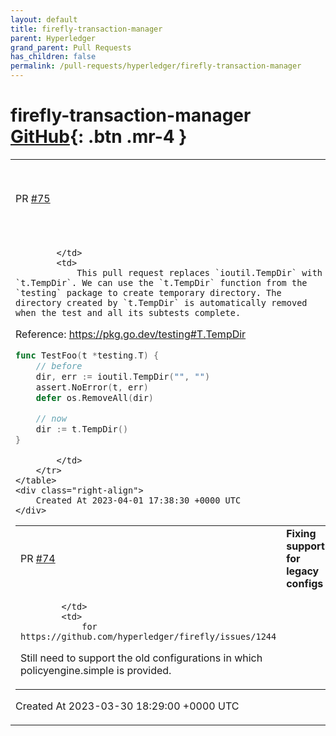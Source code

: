 ```yaml
---
layout: default
title: firefly-transaction-manager
parent: Hyperledger
grand_parent: Pull Requests
has_children: false
permalink: /pull-requests/hyperledger/firefly-transaction-manager
---
```


# firefly-transaction-manager <span class="fs-3 right-align">[GitHub](https://github.com/hyperledger/firefly-transaction-manager){: .btn .mr-4 }</span>


<div>
    <table>
        <tr>
            <td>
                PR <a href="https://github.com/hyperledger/firefly-transaction-manager/pull/75" class=".btn">#75</a>
            </td>
            <td>
                <b>
                    test: use `t.TempDir` to create temporary test directory
                </b>
            </td>
        </tr>
        <tr>
            <td>
                
            </td>
            <td>
                This pull request replaces `ioutil.TempDir` with `t.TempDir`. We can use the `t.TempDir` function from the `testing` package to create temporary directory. The directory created by `t.TempDir` is automatically removed when the test and all its subtests complete. 

Reference: https://pkg.go.dev/testing#T.TempDir

```go
func TestFoo(t *testing.T) {
	// before
	dir, err := ioutil.TempDir("", "")
	assert.NoError(t, err)
	defer os.RemoveAll(dir)

	// now
	dir := t.TempDir()
}
```
            </td>
        </tr>
    </table>
    <div class="right-align">
        Created At 2023-04-01 17:38:30 +0000 UTC
    </div>
</div>

<div>
    <table>
        <tr>
            <td>
                PR <a href="https://github.com/hyperledger/firefly-transaction-manager/pull/74" class=".btn">#74</a>
            </td>
            <td>
                <b>
                    Fixing support for legacy configs
                </b>
            </td>
        </tr>
        <tr>
            <td>
                
            </td>
            <td>
                for https://github.com/hyperledger/firefly/issues/1244

Still need to support the old configurations in which policyengine.simple is provided.
            </td>
        </tr>
    </table>
    <div class="right-align">
        Created At 2023-03-30 18:29:00 +0000 UTC
    </div>
</div>

